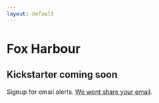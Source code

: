 ```yaml
---
layout: default
---
```


# Fox Harbour

## Kickstarter coming soon

Signup for email alerts. [We wont share your email](email-policy).
